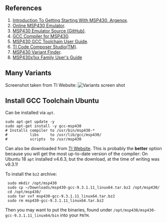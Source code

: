 ## References

1. [Introduction To Getting Starting With MSP430, Argenox](https://www.argenox.com/library/msp430/msp430-preface-intro/).
2. [Online MSP430 Emulator](https://msp430.online/).
3. [MSP430 Emulator Source (GitHub)](https://github.com/RudolfGeosits/MSP430-Emulator).
4. [GCC Compiler for MSP430](https://www.ti.com/tool/MSP430-GCC-OPENSOURCE#:~:text=MSP430%E2%84%A2%20GCC%20open%20source,devices%20without%20code%20size%20limitations.).
5. [MSP430 GCC Toolchain User Guide](https://www.ti.com/lit/ug/slau646f/slau646f.pdf?ts=1661961945457&ref_url=https%253A%252F%252Fwww.ti.com%252Ftool%252FMSP430-GCC-OPENSOURCE).
6. [TI Code Composer Studio(TM)](https://www.ti.com/tool/CCSTUDIO-MSP).
7. [MSP430 Variant Finder](https://www.ti.com/microcontrollers-mcus-processors/microcontrollers/msp430-microcontrollers/products.html).
8. [MSP430x1xx Family User's Guide](https://www.ti.com/lit/ug/slau049f/slau049f.pdf?ts=1661949971538&ref_url=https%253A%252F%252Fwww.ti.com%252Fproduct%252FMSP430F1232)


## Many Variants

Screenshot taken from TI Website:
![Variants screen shot](##IMG_DIR##/../MSP430_Variants_Graph.png)

## Install GCC Toolchain Ubuntu

Can be installed via `apt`.

```
sudo apt-get update -y
sudo apt-get install -y gcc-msp430
# Installs compiler to /usr/bin/msp430-*
#          libs     to /usr/lib/gcc/msp430/
#          scripts  to /usr/msp430
```

Can also be downloaded from [TI Website](https://www.ti.com/tool/MSP430-GCC-OPENSOURCE#downloads).
This is probably the **better** option because you will get the most up-to-date version of the
compiler: On Ubuntu 18 `apt` installed v4.6.3, but the download, at the time of writing was v9.3.1!

To install the `bz2` archive:

```
 sudo mkdir /opt/msp430
 sudo cp ~/Downloads/msp430-gcc-9.3.1.11_linux64.tar.bz2 /opt/msp430/
 cd /opt/msp430/
 sudo tar vxf msp430-gcc-9.3.1.11_linux64.tar.bz2 
 sudo rm msp430-gcc-9.3.1.11_linux64.tar.bz2
```

Then you may want to put the binaries, found under `/opt/msp430/msp430-gcc-9.3.1.11_linux64/bin`
into your `PATH`.


